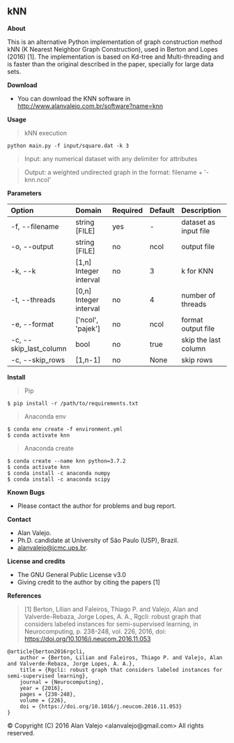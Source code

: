 ## kNN

**About**

This is an alternative Python implementation of graph construction method kNN (K Nearest Neighbor Graph Construction), used in Berton and Lopes (2016) [1]. The implementation is based on Kd-tree and Multi-threading and is faster than the original described in the paper, specially for large data sets.

**Download**

- You can download the KNN software in http://www.alanvalejo.com.br/software?name=knn

**Usage**

> kNN execution

    python main.py -f input/square.dat -k 3

> Input: any numerical dataset with any delimiter for attributes

> Output: a weighted undirected graph in the format: filename + '-knn.ncol'

**Parameters**

| Option					| Domain					| Required	| Default	| Description															|
|:------------------------- |:------------------------- | --------- | --------- |:--------------------------------------------------------------------- |
| -f, --filename			| string [FILE]				| yes		| -			| dataset as input file													|
| -o, --output				| string [FILE]				| no		| ncol		| output file															|
| -k, --k					| [1,n] Integer interval	| no		| 3			| k for KNN																|
| -t, --threads				| [0,n] Integer interval	| no		| 4			| number of  threads													|
| -e, --format				| ['ncol', 'pajek']			| no		| ncol		| format output file													|
| -c, --skip_last_column	| bool						| no		| true		| skip the last column													|
| -c, --skip_rows	| [1,n-1]						| no		| None		| skip rows													|

**Install**

> Pip
    
    $ pip install -r /path/to/requirements.txt

> Anaconda env

    $ conda env create -f environment.yml
    $ conda activate knn

> Anaconda create

    $ conda create --name knn python=3.7.2
    $ conda activate knn
    $ conda install -c anaconda numpy
    $ conda install -c anaconda scipy 

**Known Bugs**

- Please contact the author for problems and bug report.

**Contact**

- Alan Valejo.
- Ph.D. candidate at University of São Paulo (USP), Brazil.
- alanvalejo@icmc.ups.br.

**License and credits**

- The GNU General Public License v3.0
- Giving credit to the author by citing the papers [1]

**References**

> [1] Berton, Lilian and Faleiros, Thiago P. and Valejo, Alan and Valverde-Rebaza, Jorge Lopes, A. A., Rgcli: robust graph that considers labeled instances for semi-supervised learning, in Neurocomputing, p. 238-248, vol. 226, 2016, doi: https://doi.org/10.1016/j.neucom.2016.11.053

~~~~~{.bib}
@article{berton2016rgcli,
    author = {Berton, Lilian and Faleiros, Thiago P. and Valejo, Alan and Valverde-Rebaza, Jorge Lopes, A. A.},
    title = {Rgcli: robust graph that considers labeled instances for semi-supervised learning},
    journal = {Neurocomputing},
    year = {2016},
    pages = {238-248},
    volume = {226},
    doi = {https://doi.org/10.1016/j.neucom.2016.11.053}
}
~~~~~

<div class="footer"> &copy; Copyright (C) 2016 Alan Valejo &lt;alanvalejo@gmail.com&gt; All rights reserved.</div>
